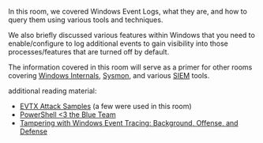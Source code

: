 In this room, we covered Windows Event Logs, what they are, and how to query them using various tools and techniques. 

We also briefly discussed various features within Windows that you need to enable/configure to log additional events to gain visibility into those processes/features that are turned off by default. 

The information covered in this room will serve as a primer for other rooms covering [Windows Internals](https://tryhackme.com/jr/windowsinternals), [Sysmon](https://tryhackme.com/jr/sysmon), and various [SIEM](https://tryhackme.com/jr/splunk101) tools.

additional reading material:

- [EVTX Attack Samples](https://github.com/sbousseaden/EVTX-ATTACK-SAMPLES) (a few were used in this room)
- [PowerShell <3 the Blue Team](https://devblogs.microsoft.com/powershell/powershell-the-blue-team/)
- [Tampering with Windows Event Tracing: Background, Offense, and Defense](https://medium.com/palantir/tampering-with-windows-event-tracing-background-offense-and-defense-4be7ac62ac63)